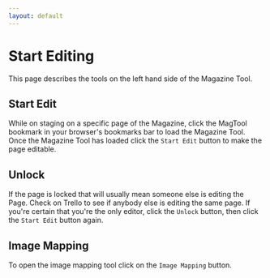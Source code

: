 ```yaml
---
layout: default
---
```


# Start Editing
<!-- [[TOC]] -->
This page describes the tools on the left hand side of the Magazine Tool.

## Start Edit

While on staging on a specific page of the Magazine, click the MagTool bookmark in your browser's bookmarks bar to load the Magazine Tool. Once the Magazine Tool has loaded click the `Start Edit` button to make the page editable.

## Unlock

If the page is locked that will usually mean someone else is editing the Page. Check on Trello to see if anybody else is editing the same page. If you're certain that you're the only editor, click the `Unlock` button, then click the `Start Edit` button again.

## Image Mapping

To open the image mapping tool click on the `Image Mapping` button.